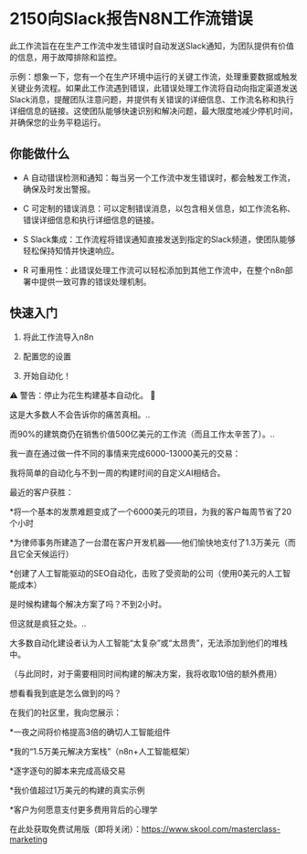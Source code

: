 # 2150向Slack报告N8N工作流错误

此工作流旨在在生产工作流中发生错误时自动发送Slack通知，为团队提供有价值的信息，用于故障排除和监控。

示例：想象一下，您有一个在生产环境中运行的关键工作流，处理重要数据或触发关键业务流程。如果此工作流遇到错误，此错误处理工作流将自动向指定渠道发送Slack消息，提醒团队注意问题，并提供有关错误的详细信息、工作流名称和执行详细信息的链接。这使团队能够快速识别和解决问题，最大限度地减少停机时间，并确保您的业务平稳运行。

## 你能做什么

- A 自动错误检测和通知：每当另一个工作流中发生错误时，都会触发工作流，确保及时发出警报。

- C 可定制的错误消息：可以定制错误消息，以包含相关信息，如工作流名称、错误详细信息和执行详细信息的链接。

- S Slack集成：工作流程将错误通知直接发送到指定的Slack频道，使团队能够轻松保持知情并快速响应。

- R 可重用性：此错误处理工作流可以轻松添加到其他工作流中，在整个n8n部署中提供一致可靠的错误处理机制。

## 快速入门

1.  将此工作流导入n8n

2.  配置您的设置

3.  开始自动化！

⚠️ 警告：停止为花生构建基本自动化。 🚫

这是大多数人不会告诉你的痛苦真相。..

而90%的建筑商仍在销售价值500亿美元的工作流（而且工作太辛苦了）。..

我一直在通过做一件不同的事情来完成6000-13000美元的交易：

我将简单的自动化与不到一周的构建时间的自定义AI相结合。

最近的客户获胜：

*将一个基本的发票难题变成了一个6000美元的项目，为我的客户每周节省了20个小时

*为律师事务所建造了一台潜在客户开发机器——他们愉快地支付了1.3万美元（而且它全天候运行）

*创建了人工智能驱动的SEO自动化，击败了受资助的公司（使用0美元的人工智能成本）

是时候构建每个解决方案了吗？不到2小时。

但这就是疯狂之处。..

大多数自动化建设者认为人工智能“太复杂”或“太昂贵”，无法添加到他们的堆栈中。

（与此同时，对于需要相同时间构建的解决方案，我将收取10倍的额外费用）

想看看我到底是怎么做到的吗？

在我们的社区里，我向您展示：

*一夜之间将价格提高3倍的确切人工智能组件

*我的“1.5万美元解决方案栈”（n8n+人工智能框架）

*逐字逐句的脚本来完成高级交易

*我价值超过1万美元的构建的真实示例

*客户为何愿意支付更多费用背后的心理学

在此处获取免费试用版（即将关闭）：https://www.skool.com/masterclass-marketing

